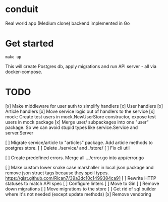 # conduit

Real world app (Medium clone) backend implemented in Go

# Get started

    make up

This will create Postgres db, apply migrations and run API server - all via
docker-compose.

# TODO

[x] Make middleware for user auth to simplify handlers
    [x] User handlers
    [x] Article handlers
[x] Move service logic out of handlers to the service
[x] mock: Create test users in mock.NewUserStore constructor, expose test users
    in mock package
[x] Merge user/ subpackages into one "user" package. So we can avoid stupid
    types like service.Service and server.Server

[ ] Migrate service/article to "articles" package. Add article methods to
    postgres store.
[ ] Delete ./service/ and ./store/
[ ] Fix cli util

[ ] Create predefined errors. Merge all .../error.go into app/error.go

[ ] Make custom lower snake case marshaller in local json package and remove
    json struct tags because they spoil types.
    https://gist.github.com/Rican7/39a3dc10c1499384ca91
[ ] Rewrite HTTP statuses to match API spec
[ ] Configure linters
[ ] Move to Gin
[ ] Remove down migrations
[ ] Move migrations to the store
[ ] Get rid of sql builder where it's not needed (except update methods)
[x] Remove vendoring
